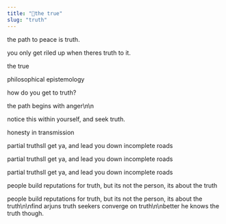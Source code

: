 ```yaml
---
title: "🧩the true"
slug: "truth"
---
```


the path to peace is truth.

you only get riled up when theres truth to it.

the true

philosophical epistemology

how do you get to truth?

the path begins with anger\n\n

notice this within yourself, and seek truth.

honesty in transmission

partial truthsll get ya, and lead you down incomplete roads

partial truthsll get ya, and lead you down incomplete roads

partial truthsll get ya, and lead you down incomplete roads

people build reputations for truth, but its not the person, its about the truth

people build reputations for truth, but its not the person, its about the truth\n\nfind arjuns truth seekers converge on truth\n\nbetter he knows the truth though.
